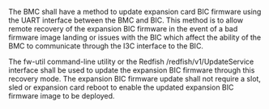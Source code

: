 The BMC shall have a method to update expansion card BIC firmware using
the UART interface between the BMC and BIC.  This method is to allow remote
recovery of the expansion BIC firmware in the event of a bad firmware image
landing or issues with the BIC which affect the ability of the BMC to
communicate through the I3C interface to the BIC.

The fw-util command-line utility or the Redfish /redfish/v1/UpdateService
interface shall be used to update the expansion BIC firmware through this
recovery mode.  The expansion BIC firmware update shall not require a slot,
sled or expansion card reboot to enable the updated expansion BIC firmware
image to be deployed.
